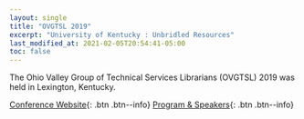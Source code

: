 ```yaml
---
layout: single
title: "OVGTSL 2019"
excerpt: "University of Kentucky : Unbridled Resources"
last_modified_at: 2021-02-05T20:54:41-05:00
toc: false
---
```


The Ohio Valley Group of Technical Services Librarians (OVGTSL) 2019 was held in Lexington, Kentucky.

[Conference Website](https://uknowledge.uky.edu/ovgtsl2019/){: .btn .btn--info}
[Program & Speakers](https://uknowledge.uky.edu/ovgtsl2019/conf/){: .btn .btn--info}
